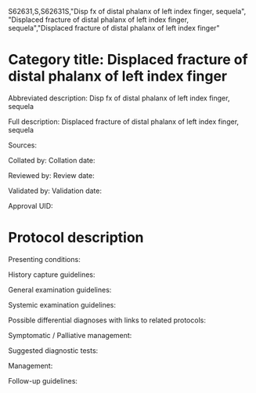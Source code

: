 S62631,S,S62631S,"Disp fx of distal phalanx of left index finger, sequela", "Displaced fracture of distal phalanx of left index finger, sequela","Displaced fracture of distal phalanx of left index finger"
# Category title: Displaced fracture of distal phalanx of left index finger

Abbreviated description: Disp fx of distal phalanx of left index finger, sequela

Full description: Displaced fracture of distal phalanx of left index finger, sequela

Sources:

Collated by:
Collation date:

Reviewed by:
Review date:

Validated by:
Validation date:

Approval UID:

# Protocol description

Presenting conditions:

History capture guidelines:

General examination guidelines:

Systemic examination guidelines:

Possible differential diagnoses with links to related protocols:

Symptomatic / Palliative management:

Suggested diagnostic tests:

Management:

Follow-up guidelines:
